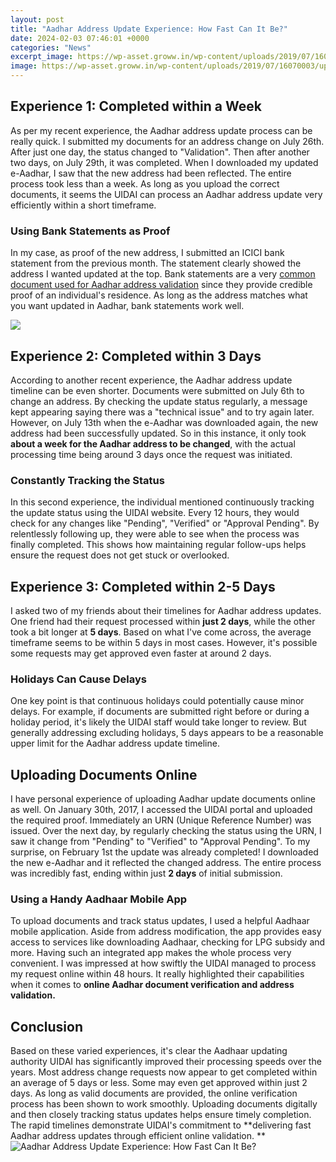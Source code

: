 ```yaml
---
layout: post
title: "Aadhar Address Update Experience: How Fast Can It Be?"
date: 2024-02-03 07:46:01 +0000
categories: "News"
excerpt_image: https://wp-asset.groww.in/wp-content/uploads/2019/07/16070003/update-aadhaar-address-online.jpg
image: https://wp-asset.groww.in/wp-content/uploads/2019/07/16070003/update-aadhaar-address-online.jpg
---
```


## Experience 1: Completed within a Week
As per my recent experience, the Aadhar address update process can be really quick. I submitted my documents for an address change on July 26th. After just one day, the status changed to "Validation". Then after another two days, on July 29th, it was completed. When I downloaded my updated e-Aadhar, I saw that the new address had been reflected. The entire process took less than a week. As long as you upload the correct documents, it seems the UIDAI can process an Aadhar address update very efficiently within a short timeframe. 
### Using Bank Statements as Proof
In my case, as proof of the new address, I submitted an ICICI bank statement from the previous month. The statement clearly showed the address I wanted updated at the top. Bank statements are a very [common document used for Aadhar address validation](https://fistore.mysenprints.com/collection/aber) since they provide credible proof of an individual's residence. As long as the address matches what you want updated in Aadhar, bank statements work well.

![](https://cdn.shortpixel.ai/client/q_lossless,ret_img,w_2093/https://www.paisabazaar.com/wp-content/uploads/2017/12/Aadhaar-Address-update-using-Validation-Letter-g.png)
## Experience 2: Completed within 3 Days 
According to another recent experience, the Aadhar address update timeline can be even shorter. Documents were submitted on July 6th to change an address. By checking the update status regularly, a message kept appearing saying there was a "technical issue" and to try again later. However, on July 13th when the e-Aadhar was downloaded again, the new address had been successfully updated. So in this instance, it only took **about a week for the Aadhar address to be changed**, with the actual processing time being around 3 days once the request was initiated. 
### Constantly Tracking the Status
In this second experience, the individual mentioned continuously tracking the update status using the UIDAI website. Every 12 hours, they would check for any changes like "Pending", "Verified" or "Approval Pending". By relentlessly following up, they were able to see when the process was finally completed. This shows how maintaining regular follow-ups helps ensure the request does not get stuck or overlooked.
## Experience 3: Completed within 2-5 Days
I asked two of my friends about their timelines for Aadhar address updates. One friend had their request processed within **just 2 days**, while the other took a bit longer at **5 days**. Based on what I've come across, the average timeframe seems to be within 5 days in most cases. However, it's possible some requests may get approved even faster at around 2 days. 
### Holidays Can Cause Delays 
One key point is that continuous holidays could potentially cause minor delays. For example, if documents are submitted right before or during a holiday period, it's likely the UIDAI staff would take longer to review. But generally addressing excluding holidays, 5 days appears to be a reasonable upper limit for the Aadhar address update timeline.
## Uploading Documents Online 
I have personal experience of uploading Aadhar update documents online as well. On January 30th, 2017, I accessed the UIDAI portal and uploaded the required proof. Immediately an URN (Unique Reference Number) was issued. Over the next day, by regularly checking the status using the URN, I saw it change from "Pending" to "Verified" to "Approval Pending". To my surprise, on February 1st the update was already completed! I downloaded the new e-Aadhar and it reflected the changed address. The entire process was incredibly fast, ending within just **2 days** of initial submission. 
### Using a Handy Aadhaar Mobile App
To upload documents and track status updates, I used a helpful Aadhaar mobile application. Aside from address modification, the app provides easy access to services like downloading Aadhaar, checking for LPG subsidy and more. Having such an integrated app makes the whole process very convenient. I was impressed at how swiftly the UIDAI managed to process my request online within 48 hours. It really highlighted their capabilities when it comes to **online Aadhar document verification and address validation.**
## Conclusion
Based on these varied experiences, it's clear the Aadhaar updating authority UIDAI has significantly improved their processing speeds over the years. Most address change requests now appear to get completed within an average of 5 days or less. Some may even get approved within just 2 days. As long as valid documents are provided, the online verification process has been shown to work smoothly. Uploading documents digitally and then closely tracking status updates helps ensure timely completion. The rapid timelines demonstrate UIDAI's commitment to **delivering fast Aadhar address updates through efficient online validation. **
![Aadhar Address Update Experience: How Fast Can It Be?](https://wp-asset.groww.in/wp-content/uploads/2019/07/16070003/update-aadhaar-address-online.jpg)